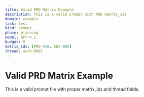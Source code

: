 ```yaml
---
title: Valid PRD Matrix Example
description: This is a valid prompt with PRD matrix_ids
domain: example
task: test
kind: prompt
phase: planning
model: GPT-4.1
budget: M
matrix_ids: [PRD-010, SDS-005]
thread: auth-0007
---
```

# Valid PRD Matrix Example

This is a valid prompt file with proper matrix_ids and thread fields.
